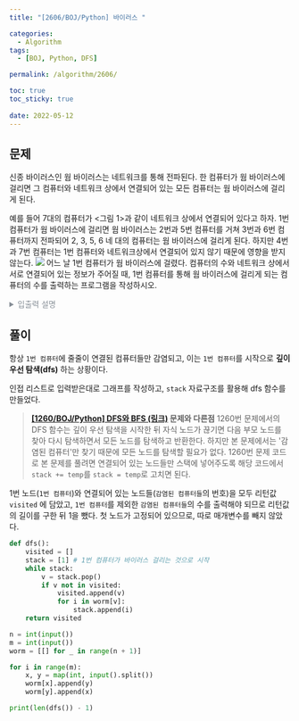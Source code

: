 ```yaml
---
title: "[2606/BOJ/Python] 바이러스 "

categories:
  - Algorithm
tags:
  - [BOJ, Python, DFS]

permalink: /algorithm/2606/

toc: true
toc_sticky: true
 
date: 2022-05-12
---
```


## 문제
신종 바이러스인 웜 바이러스는 네트워크를 통해 전파된다. 한 컴퓨터가 웜 바이러스에 걸리면 그 컴퓨터와 네트워크 상에서 연결되어 있는 모든 컴퓨터는 웜 바이러스에 걸리게 된다.

예를 들어 7대의 컴퓨터가 <그림 1>과 같이 네트워크 상에서 연결되어 있다고 하자. 1번 컴퓨터가 웜 바이러스에 걸리면 웜 바이러스는 2번과 5번 컴퓨터를 거쳐 3번과 6번 컴퓨터까지 전파되어 2, 3, 5, 6 네 대의 컴퓨터는 웜 바이러스에 걸리게 된다. 하지만 4번과 7번 컴퓨터는 1번 컴퓨터와 네트워크상에서 연결되어 있지 않기 때문에 영향을 받지 않는다.
![](https://velog.velcdn.com/images/daun3046/post/a6e6c908-bd73-49a5-9212-c839730068f6/image.png)
어느 날 1번 컴퓨터가 웜 바이러스에 걸렸다. 컴퓨터의 수와 네트워크 상에서 서로 연결되어 있는 정보가 주어질 때, 1번 컴퓨터를 통해 웜 바이러스에 걸리게 되는 컴퓨터의 수를 출력하는 프로그램을 작성하시오.

<details>
    <summary style = "color: #868e96;">입출력 설명</summary>
      <h3>입력</h3>
첫째 줄에는 컴퓨터의 수가 주어진다. 컴퓨터의 수는 100 이하이고 각 컴퓨터에는 1번 부터 차례대로 번호가 매겨진다. 둘째 줄에는 네트워크 상에서 직접 연결되어 있는 컴퓨터 쌍의 수가 주어진다. 이어서 그 수만큼 한 줄에 한 쌍씩 네트워크 상에서 직접 연결되어 있는 컴퓨터의 번호 쌍이 주어진다.
      <h3>출력</h3>
1번 컴퓨터가 웜 바이러스에 걸렸을 때, 1번 컴퓨터를 통해 웜 바이러스에 걸리게 되는 컴퓨터의 수를 첫째 줄에 출력한다.
</details>

## 풀이
항상 `1번 컴퓨터`에 줄줄이 연결된 컴퓨터들만 감염되고, 이는 `1번 컴퓨터`를 시작으로 **깊이 우선 탐색(dfs)** 하는 상황이다.

인접 리스트로 입력받은대로 그래프를 작성하고, `stack` 자료구조를 활용해 dfs 함수를 만들었다.
> **[[1260/BOJ/Python] DFS와 BFS (링크)](https://daun3046.github.io/algorithm/1260/) 문제와 다른점**
1260번 문제에서의 DFS 함수는 깊이 우선 탐색을 시작한 뒤 자식 노드가 끊기면 다음 부모 노드를 찾아 다시 탐색하면서 모든 노드를 탐색하고 반환한다.
하지만 본 문제에서는 '감염된 컴퓨터'만 찾기 때문에 모든 노드를 탐색할 필요가 없다.
1260번 문제 코드로 본 문제를 풀려면 연결되어 있는 노드들만 스택에 넣어주도록 해당 코드에서 `stack += temp`를 `stack = temp`로 고치면 된다.

1번 노드(`1번 컴퓨터`)와 연결되어 있는 노드들(`감염된 컴퓨터들`의 번호)을 모두 리턴값 `visited` 에 담았고, `1번 컴퓨터`를 제외한 `감염된 컴퓨터들`의 수를 출력해야 되므로 리턴값의 길이를 구한 뒤 1을 뺐다.
첫 노드가 고정되어 있으므로, 따로 매개변수를 빼지 않았다.


```python
def dfs():
    visited = []
    stack = [1] # 1번 컴퓨터가 바이러스 걸리는 것으로 시작
    while stack:
        v = stack.pop()
        if v not in visited:
            visited.append(v)
            for i in worm[v]:
                stack.append(i)
    return visited

n = int(input())
m = int(input())
worm = [[] for _ in range(n + 1)]

for i in range(m):
    x, y = map(int, input().split())
    worm[x].append(y)
    worm[y].append(x)

print(len(dfs()) - 1)
```
